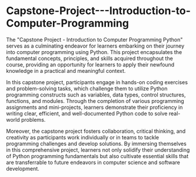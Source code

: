 # Capstone-Project---Introduction-to-Computer-Programming
The "Capstone Project - Introduction to Computer Programming Python" serves as a culminating endeavor for learners embarking on their journey into computer programming using Python. This project encapsulates the fundamental concepts, principles, and skills acquired throughout the course, providing an opportunity for learners to apply their newfound knowledge in a practical and meaningful context.

In this capstone project, participants engage in hands-on coding exercises and problem-solving tasks, which challenge them to utilize Python programming constructs such as variables, data types, control structures, functions, and modules. Through the completion of various programming assignments and mini-projects, learners demonstrate their proficiency in writing clear, efficient, and well-documented Python code to solve real-world problems.

Moreover, the capstone project fosters collaboration, critical thinking, and creativity as participants work individually or in teams to tackle programming challenges and develop solutions. By immersing themselves in this comprehensive project, learners not only solidify their understanding of Python programming fundamentals but also cultivate essential skills that are transferrable to future endeavors in computer science and software development.
